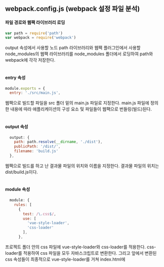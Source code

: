 ## webpack.config.js (webpack 설정 파일 분석)

#### 파일 경로와 웹팩 라이브러리 로딩
```javascript
var path = require('path') 
var webpack = require('webpack') 
```
output 속성에서 사용할 노드 path 라이브러리와 웹팩 플러그인에서 사용할 node_modules의 웹팩 라이브러리를 node_modules 폴더에서 로딩하여 path와 webpack에 각각 저장한다.</br></br>
#### entry 속성
```javascript
module.exports = {
  entry: './src/main.js',
```
웹팩으로 빌드할 파일을 src 폴더 밑의 main.js 파일로 지정한다. main.js 파일에 정의한 내용에 따라 애플리케이션의 구성 요소 및 파일들이 웹팩으로 번들링(빌드)된다.</br></br>
#### output 속성
```javascript
  output: {
    path: path.resolve(__dirname, './dist'),
    publicPath: '/dist/',
    filename: 'build.js'
  },
```
웹팩으로 빌드를 하고 난 결과물 파일의 위치와 이름을 지정한다. 결과물 파일의 위치는 dist/build.js이다.</br></br>
#### module 속성
```javascript
  module: {
    rules: [
      {
        test: /\.css$/,
        use: [
          'vue-style-loader',
          'css-loader'
        ],
      },
```
프로젝트 폴더 안의 css 파일에 vue-style-loader와 css-loader를 적용한다. css-loader를 적용하여 css 파일을 모두 자바스크립트로 변환한다. 그리고 앞에서 변환된 css 속성들이 최종적으로 vue-style-loader를 거쳐 index.html에 <style> 태그로 삽입된다.</br></br>
```javascript
      {
        test: /\.vue$/,
        loader: 'vue-loader',
        options: {
          loaders: {
          }
```
vue 파일에는 vue-loader를 적용한다. vue 파일의 template, script, style 등의 내용이 자바스크립트로 변환되어 웹팩 빌드 결과물에 포함된다.</br></br>
```javascript
          // other vue-loader options go here
        }
      },
      {
        test: /\.js$/,
        loader: 'babel-loader',
        exclude: /node_modules/
      },
```
자바스크립트 파일에 babel-loader를 적용한다. 자바스크립트 파일의 ES6 문법을 모든 브라우저에서 호환 가능한 자바스크립트로 변환한다.</br></br>
```javascript
      {
        test: /\.(png|jpg|gif|svg)$/,
        loader: 'file-loader',
        options: {
          name: '[name].[ext]?[hash]'
        }
      }
    ]
  },
```
이미지 파일들은 file-loader를 이용하여 자바스크립트 파일로 변환한다.</br></br>
#### resolve 속성
```javascript
  resolve: {
    alias: {
      'vue$': 'vue/dist/vue.esm.js'
    },
    extensions: ['*', '.js', '.vue', '.json']
  },
```
웹팩으로 빌드할 때 뷰 라이브러리의 여러 유형 중 어떤 걸 선택할 지 지정한다. 여기서 설정된 vue.esm.js는 최신 웹팩 버전과 사용할 수 있는 Full 버전의 라이브러리를 의미하며, 이렇게 별도로 설정하지 않으면 런타임 버전인 vue.runtime.esm.js를 사용한다.</br></br>
#### devServer 속성
```javascript
  devServer: {
    historyApiFallback: true,
    noInfo: true,
    overlay: true
  },
```
웹팩 데브 서버 관련 속성을 지정한다. historyApiFallback 속성은 클라이언트 사이드 라우팅인 뷰 라우터와 함께 사용하기 위해 true로 지정한다. noInfo 속성은 처음 서버를 시작할 때만 웹팩 빌드 정보를 보여주고, 이후 변경 시에는 빌드 정보를 보여주지 않는다. overlay 속성은 웹팩으로 빌드할 때 오류가 있으면 브라우저 화면 전체에 오류를 표시한다.</br></br>
#### performance 속성
```javascript
  performance: {
    hints: false
  },
```
웹팩으로 빌드한 파이르이 크기가 250kb를 넘으면 경고 메시지를 표시할 지를 설정한다. hints가 false이므로 크기와 관계 없이 경고가 표시되지 않는다.</br></br>
#### devtool 속성
```javascript
  devtool: '#eval-source-map'
}
```
웹팩으로 빌드된 파일로 웹 앱을 구동했을 때 개발자 도구에서 사용할 디버깅 방식을 지정한다. (htttps://webpack.js.org/configuration/devtool/ 에서 여러 옵션 참고) </br></br>
#### 배포 시 옵션 설정
```javascript
if (process.env.NODE_ENV === 'production') {
  module.exports.devtool = '#source-map'
```
개발자 도구 분석 옵션을 #source-map으로 지정한다.</br></br>
```javascript
  // http://vue-loader.vuejs.org/en/workflow/production.html
  module.exports.plugins = (module.exports.plugins || []).concat([
    new webpack.DefinePlugin({
      'process.env': {
        NODE_ENV: '"production"'
      }
    }),
    new webpack.optimize.UglifyJsPlugin({
      sourceMap: true,
      compress: {
        warnings: false
      }
    }),
    new webpack.LoaderOptionsPlugin({
      minimize: true
    })
  ])
}
```
자바스크립트 파일의 크기를 줄이는 Uglify 플러그인과 환경 변수 값을 설정한다.
